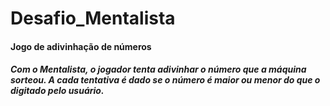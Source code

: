 # Desafio_Mentalista

#### Jogo de adivinhação de números

##### Com o Mentalista, o jogador tenta adivinhar o número que a máquina sorteou. A cada tentativa é dado se o número é maior ou menor do que o digitado pelo usuário.

